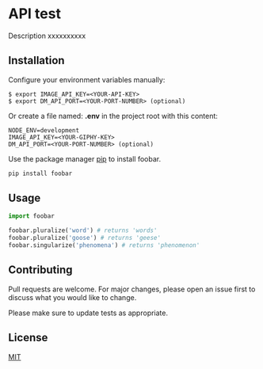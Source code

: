 # API test

Description xxxxxxxxxx

## Installation

Configure your environment variables manually:
```
$ export IMAGE_API_KEY=<YOUR-API-KEY>
$ export DM_API_PORT=<YOUR-PORT-NUMBER> (optional)
```

Or create a file named: **.env** in the project root with this content:

```
NODE_ENV=development
IMAGE_API_KEY=<YOUR-GIPHY-KEY>
DM_API_PORT=<YOUR-PORT-NUMBER> (optional)
```

Use the package manager [pip](https://pip.pypa.io/en/stable/) to install foobar.

```bash
pip install foobar
```

## Usage

```python
import foobar

foobar.pluralize('word') # returns 'words'
foobar.pluralize('goose') # returns 'geese'
foobar.singularize('phenomena') # returns 'phenomenon'
```

## Contributing
Pull requests are welcome. For major changes, please open an issue first to discuss what you would like to change.

Please make sure to update tests as appropriate.

## License
[MIT](https://choosealicense.com/licenses/mit/)
